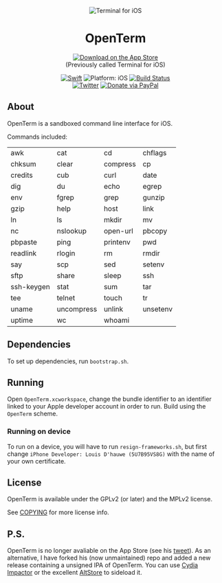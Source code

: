 <p align="center">
<img src="readme-resources/hero.png" alt="Terminal for iOS">
</p>

<h1 align="center">OpenTerm</h1>

<p align="center">
<a href="https://itunes.apple.com/app/terminal/id1323205755?mt=8&at=1010lII4"><img src="readme-resources/app_store_badge.svg" alt="Download on the App Store"/></a>
<br><span align="center">(Previously called Terminal for iOS)</span>

</p>

<p align="center">
<a href="https://developer.apple.com/swift/"><img src="https://img.shields.io/badge/Swift-4.1-orange.svg?style=flat" alt="Swift"/></a>

<img src="https://img.shields.io/badge/Platform-iOS%2011.0+-lightgrey.svg" alt="Platform: iOS">
<a href="https://travis-ci.org/louisdh/openterm"><img src="https://travis-ci.org/louisdh/openterm.svg?branch=master" alt="Build Status"/></a>
<br>
<a href="http://twitter.com/LouisDhauwe"><img src="https://img.shields.io/badge/Twitter-@LouisDhauwe-blue.svg?style=flat" alt="Twitter"/></a>
<a href="https://paypal.me/louisdhauwe"><img src="https://img.shields.io/badge/Donate-PayPal-green.svg?style=flat" alt="Donate via PayPal"/></a>
</p>

## About
OpenTerm is a sandboxed command line interface for iOS. 


Commands included:

|            |            |            |            |
| ---------- | ---------- | ---------- | ---------- |
| awk        | cat        | cd         | chflags    |
| chksum     | clear      | compress   | cp         |
| credits    | cub        | curl       | date       |
| dig        | du         | echo       | egrep      |
| env        | fgrep      | grep       | gunzip     |
| gzip       | help       | host       | link       |
| ln         | ls         | mkdir      | mv         |
| nc         | nslookup   | open-url   | pbcopy     |
| pbpaste    | ping       | printenv   | pwd        |
| readlink   | rlogin     | rm         | rmdir      |
| say        | scp        | sed        | setenv     |
| sftp       | share      | sleep      | ssh        |
| ssh-keygen | stat       | sum        | tar        |
| tee        | telnet     | touch      | tr         |
| uname      | uncompress | unlink     | unsetenv   |
| uptime     | wc         | whoami     |            |

## Dependencies
To set up dependencies, run `bootstrap.sh`.

## Running
Open `OpenTerm.xcworkspace`, change the bundle identifier to an identifier linked to your Apple developer account in order to run. Build using the `OpenTerm` scheme. 

### Running on device
To run on a device, you will have to run `resign-frameworks.sh`, but first change `iPhone Developer: Louis D'hauwe (5U7B95VS8G)` with the name of your own certificate. 

## License

OpenTerm is available under the GPLv2 (or later) and the MPLv2 license.

See [COPYING](./COPYING) for more license info.

## P.S.

OpenTerm is no longer avaliable on the App Store (see his [tweet](https://twitter.com/LouisDhauwe/status/1052003267612299266?s=20)). As an alternative, I have forked his (now unmaintained) repo and added a new release containing a unsigned IPA of OpenTerm. You can use [Cydia Impactor](cydiaimpactor.com) or the excellent [AltStore](altstore.io) to sideload it.
